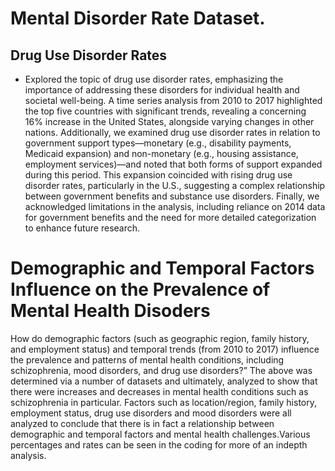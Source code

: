 # Mental Disorder Rate Dataset.  

## Drug Use Disorder Rates  
* Explored the topic of drug use disorder rates, emphasizing the importance of addressing these disorders for individual health and societal well-being. A time series analysis from 2010 to 2017 highlighted the top five countries with significant trends, revealing a concerning 16% increase in the United States, alongside varying changes in other nations. Additionally, we examined drug use disorder rates in relation to government support types—monetary (e.g., disability payments, Medicaid expansion) and non-monetary (e.g., housing assistance, employment services)—and noted that both forms of support expanded during this period. This expansion coincided with rising drug use disorder rates, particularly in the U.S., suggesting a complex relationship between government benefits and substance use disorders. Finally, we acknowledged limitations in the analysis, including reliance on 2014 data for government benefits and the need for more detailed categorization to enhance future research.  

# Demographic and Temporal Factors Influence on the Prevalence of Mental Health Disoders 
How do demographic factors (such as geographic region, family history, and employment status) and temporal trends (from 2010 to 2017) influence the prevalence and patterns of mental health conditions, including schizophrenia, mood disorders, and drug use disorders?”
The above was determined via a number of datasets and ultimately, analyzed to show that there were increases and decreases in mental health conditions such as schizophrenia in particular. Factors such as location/region, family history, employment status, drug use disorders and mood disorders were all analyzed to conclude that there is in fact a relationship between demographic and temporal factors and mental health challenges.Various percentages and rates can be seen in the coding for more of an indepth analysis. 
